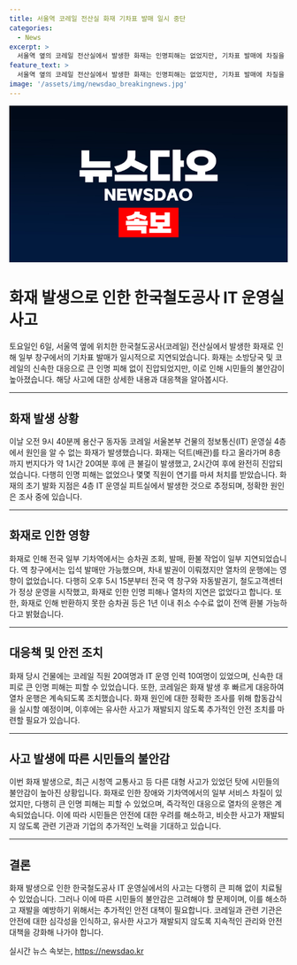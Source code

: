```yaml
---
title: 서울역 코레일 전산실 화재 기차표 발매 일시 중단
categories:
  - News
excerpt: >
  서울역 옆의 코레일 전산실에서 발생한 화재는 인명피해는 없었지만, 기차표 발매에 차질을 빚었다. 화재는 9시40분에 발생해 177명의 소방대원이 진화 작업에 투입되었고, 2시간여 뒤 완전히 진압됐다. 화재로 전국 일부 기차역 창구에서 승차권 조회 및 발매가 어려워졌지만, 열차는 정상 운행되었다. 코레일은 환불 등 조치를 취하고, 화재 원인은 조사 중이다. 사람들은 최근 사고봉지로 불안해하며 놀랐다.
feature_text: >
  서울역 옆의 코레일 전산실에서 발생한 화재는 인명피해는 없었지만, 기차표 발매에 차질을 빚었다. 화재는 9시40분에 발생해 177명의 소방대원이 진화 작업에 투입되었고, 2시간여 뒤 완전히 진압됐다. 화재로 전국 일부 기차역 창구에서 승차권 조회 및 발매가 어려워졌지만, 열차는 정상 운행되었다. 코레일은 환불 등 조치를 취하고, 화재 원인은 조사 중이다. 사람들은 최근 사고봉지로 불안해하며 놀랐다.
image: '/assets/img/newsdao_breakingnews.jpg'
---
```


<p><img src="/assets/img/newsdao_breakingnews.jpg" alt="koreaapp 속보" /></p>

<h1 data-ke-size="size28">화재 발생으로 인한 한국철도공사 IT 운영실 사고</h1>

<p data-ke-size="size16">토요일인 6일, 서울역 옆에 위치한 한국철도공사(코레일) 전산실에서 발생한 화재로 인해 일부 창구에서의 기차표 발매가 일시적으로 지연되었습니다. 화재는 소방당국 및 코레일의 신속한 대응으로 큰 인명 피해 없이 진압되었지만, 이로 인해 시민들의 불안감이 높아졌습니다. 해당 사고에 대한 상세한 내용과 대응책을 알아봅시다.</p>

<hr>

<h2 data-ke-size="size26">화재 발생 상황</h2>

<p data-ke-size="size16">이날 오전 9시 40분께 용산구 동자동 코레일 서울본부 건물의 정보통신(IT) 운영실 4층에서 원인을 알 수 없는 화재가 발생했습니다. 화재는 덕트(배관)를 타고 올라가며 8층까지 번지다가 약 1시간 20여분 후에 큰 불길이 발생했고, 2시간여 후에 완전히 진압되었습니다. 다행히 인명 피해는 없었으나 몇몇 직원이 연기를 마셔 처치를 받았습니다. 화재의 초기 발화 지점은 4층 IT 운영실 피트실에서 발생한 것으로 추정되며, 정확한 원인은 조사 중에 있습니다.</p>

<hr>

<h2 data-ke-size="size26">화재로 인한 영향</h2>

<p data-ke-size="size16">화재로 인해 전국 일부 기차역에서는 승차권 조회, 발매, 환불 작업이 일부 지연되었습니다. 역 창구에서는 입석 발매만 가능했으며, 차내 발권이 이뤄졌지만 열차의 운행에는 영향이 없었습니다. 다행히 오후 5시 15분부터 전국 역 창구와 자동발권기, 철도고객센터가 정상 운영을 시작했고, 화재로 인한 인명 피해나 열차의 지연은 없었다고 합니다. 또한, 화재로 인해 반환하지 못한 승차권 등은 1년 이내 취소 수수료 없이 전액 환불 가능하다고 밝혔습니다.</p>

<hr>

<h2 data-ke-size="size26">대응책 및 안전 조치</h2>

<p data-ke-size="size16">화재 당시 건물에는 코레일 직원 20여명과 IT 운영 인력 10여명이 있었으며, 신속한 대피로 큰 인명 피해는 피할 수 있었습니다. 또한, 코레일은 화재 발생 후 빠르게 대응하여 열차 운행은 계속되도록 조치했습니다. 화재 원인에 대한 정확한 조사를 위해 합동감식을 실시할 예정이며, 이후에는 유사한 사고가 재발되지 않도록 추가적인 안전 조치를 마련할 필요가 있습니다.</p>

<hr>

<h2 data-ke-size="size26">사고 발생에 따른 시민들의 불안감</h2>

<p data-ke-size="size16">이번 화재 발생으로, 최근 시청역 교통사고 등 다른 대형 사고가 있었던 탓에 시민들의 불안감이 높아진 상황입니다. 화재로 인한 장애와 기차역에서의 일부 서비스 차질이 있었지만, 다행히 큰 인명 피해는 피할 수 있었으며, 즉각적인 대응으로 열차의 운행은 계속되었습니다. 이에 따라 시민들은 안전에 대한 우려를 해소하고, 비슷한 사고가 재발되지 않도록 관련 기관과 기업의 추가적인 노력을 기대하고 있습니다.</p>

<hr>

<h2 data-ke-size="size26">결론</h2>

<p data-ke-size="size16">화재 발생으로 인한 한국철도공사 IT 운영실에서의 사고는 다행히 큰 피해 없이 치료될 수 있었습니다. 그러나 이에 따른 시민들의 불안감은 고려해야 할 문제이며, 이를 해소하고 재발을 예방하기 위해서는 추가적인 안전 대책이 필요합니다. 코레일과 관련 기관은 안전에 대한 심각성을 인식하고, 유사한 사고가 재발되지 않도록 지속적인 관리와 안전 대책을 강화해 나가야 합니다.</p>
실시간 뉴스 속보는, <a href="https://newsdao.kr" rel="dofollow">https://newsdao.kr</a>


